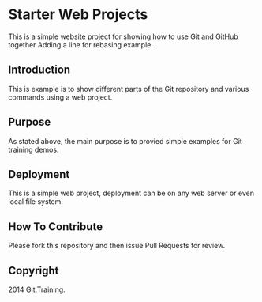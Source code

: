 # Starter Web Projects

This is a simple website project for showing how to use Git and GitHub together
Adding a line for rebasing example.

## Introduction

This is example is to show different parts of the Git repository and various commands using a web project.

## Purpose

As stated above, the main purpose is to provied simple examples for Git training demos.

## Deployment

This is a simple web project, deployment can be on any web server or even local file system.

## How To Contribute

Please fork this repository and then issue Pull Requests for review.

## Copyright

2014 Git.Training. 